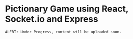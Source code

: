 # Pictionary Game using React, Socket.io and Express


`ALERT: Under Progress, content will be uploaded soon.`
